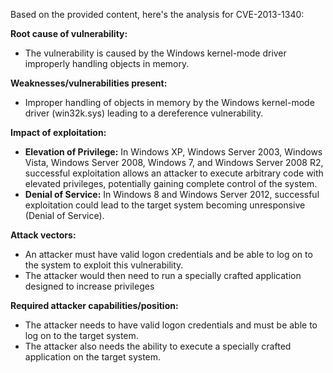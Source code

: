 Based on the provided content, here's the analysis for CVE-2013-1340:

**Root cause of vulnerability:**
- The vulnerability is caused by the Windows kernel-mode driver improperly handling objects in memory.

**Weaknesses/vulnerabilities present:**
- Improper handling of objects in memory by the Windows kernel-mode driver (win32k.sys) leading to a dereference vulnerability.

**Impact of exploitation:**
-  **Elevation of Privilege:** In Windows XP, Windows Server 2003, Windows Vista, Windows Server 2008, Windows 7, and Windows Server 2008 R2, successful exploitation allows an attacker to execute arbitrary code with elevated privileges, potentially gaining complete control of the system.
- **Denial of Service:** In Windows 8 and Windows Server 2012, successful exploitation could lead to the target system becoming unresponsive (Denial of Service).

**Attack vectors:**
- An attacker must have valid logon credentials and be able to log on to the system to exploit this vulnerability.
- The attacker would then need to run a specially crafted application designed to increase privileges

**Required attacker capabilities/position:**
- The attacker needs to have valid logon credentials and must be able to log on to the target system.
- The attacker also needs the ability to execute a specially crafted application on the target system.